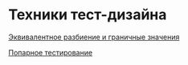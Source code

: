 # Техники тест-дизайна
[Эквивалентное разбиение и граничные значения](https://docs.google.com/spreadsheets/d/15jS5CGPr6zR9VPYzEgLHLOCfTQSu6cdgf0gLOQD82KI/edit?usp=sharing)

[Попарное тестирование](https://docs.google.com/spreadsheets/d/1Cx0WBO8YrbP_PXpSVmtPmvDcRrT_xXEO7F9uijQI8Qk/edit?usp=sharing)

